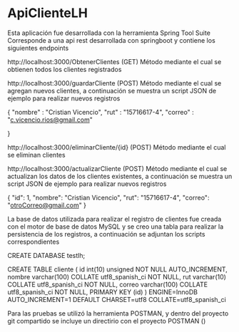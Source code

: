 # ApiClienteLH
Esta aplicación fue desarrollada con la herramienta Spring Tool Suite
Corresponde a una api rest desarrollada con springboot y contiene los siguientes endpoints

http://localhost:3000/ObtenerClientes (GET)
Método mediante el cual se obtienen todos los clientes registrados

http://localhost:3000/guardarCliente (POST)
Método mediante el cual se agregan nuevos clientes, a continuación se muestra un script JSON de ejemplo para realizar nuevos registros

{
	"nombre" : "Cristian Vicencio",
	"rut" : "15716617-4",
	"correo" : "c.vicencio.rios@gmail.com"
	
}

http://localhost:3000/eliminarCliente/{id} (POST)
Método mediante el cual se eliminan clientes

http://localhost:3000/actualizarCliente (POST)
Método mediante el cual se actualizan los datos de los clientes existentes, a continuación se muestra un script JSON de ejemplo para realizar nuevos registros

{
	"id": 1,
	"nombre": "Cristian Vicencio",
	"rut": "15716617-4",
	"correo": "otroCorreo@gmail.com"
}

La base de datos utilizada para realizar el registro de clientes fue creada con el motor de base de datos MySQL y se creo una tabla para realizar la persistencia de los registros, a continuación se adjuntan los scripts correspondientes

CREATE DATABASE testlh;

CREATE TABLE cliente (
  id 		int(10) unsigned NOT NULL AUTO_INCREMENT,
  nombre 	varchar(100) COLLATE utf8_spanish_ci NOT NULL,
  rut 		varchar(10) COLLATE utf8_spanish_ci NOT NULL,
  correo 	varchar(100) COLLATE utf8_spanish_ci NOT NULL,
  PRIMARY KEY (id)
) ENGINE=InnoDB AUTO_INCREMENT=1 DEFAULT CHARSET=utf8 COLLATE=utf8_spanish_ci

Para las pruebas se utilizó la herramienta POSTMAN, y dentro del proyecto git compartido se incluye un directirio con el proyecto POSTMAN ()
